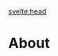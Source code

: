 <script>
	import Placeholder from '$lib/components/Placeholder.svelte';
	import {siteTitle, siteDescription} from '$lib/config';
</script>

<svelte:head>

<title>{siteTitle} | About</title>
<meta data-key="description" name="description" content={siteDescription} />
</svelte:head>

# About

<Placeholder />
